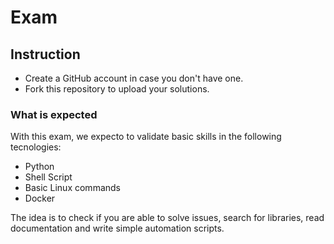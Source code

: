 # Exam

## Instruction

  * Create a GitHub account in case you don't have one.
  * Fork this repository to upload your solutions.

### What is expected

With this exam, we expecto to validate basic skills in the following tecnologies:
  
  * Python
  * Shell Script
  * Basic Linux commands
  * Docker 

The idea is to check if you are able to solve issues, search for libraries, read documentation and write simple automation scripts.  
